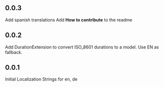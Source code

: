 ## 0.0.3
Add spanish translations
Add **How to contribute** to the readme 

## 0.0.2
Add DurationExtension to convert ISO_8601 durations to a model.
Use EN as fallback. 

## 0.0.1
Initial Localization Strings for en, de

